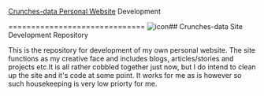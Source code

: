 [Crunches-data Personal Website](http://crunches-data.appspot.com) Development

==============================
![icon](https://github.com/medmatix/crunches-data2/blob/master/img/DNA-tree-crop2-alpha.png)## Crunches-data Site Development Repository

This is the repository for development of my own personal website. The site functions as my creative face and includes blogs, articles/stories and projects etc.It is all rather cobbled together just now, but I do intend to clean up the site and it's code at some point. It works for me as is however so such housekeeping is very low priorty for me.
   

  

